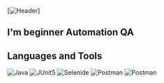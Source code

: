 <!-- ### Hi there 👋


**Rom4ke/rom4ke** is a ✨ _special_ ✨ repository because its `README.md` (this file) appears on your GitHub profile.

Here are some ideas to get you started:

- 🔭 I’m currently working on ...
- 🌱 I’m currently learning ...
- 👯 I’m looking to collaborate on ...
- 🤔 I’m looking for help with ...
- 💬 Ask me about ...
- 📫 How to reach me: ...
- 😄 Pronouns: ...
- ⚡ Fun fact: ...
-->

[![Header]()] 

## I'm beginner Automation QA

## Languages and Tools
![Java](https://img.shields.io/badge/-Java-333333?style=for-the-badge&logo=java) ![JUnit5](https://img.shields.io/badge/-JUnit5-333333?style=for-the-badge&logo=JUnit5) ![Selenide](https://img.shields.io/badge/-Selenide-333333?style=for-the-badge&logo=Selenide) ![Postman](https://img.shields.io/badge/-Postman-333333?style=for-the-badge&logo=Postman) ![Postman](https://img.shields.io/badge/-Postman-333333?style=for-the-badge&logo=Postman) 
